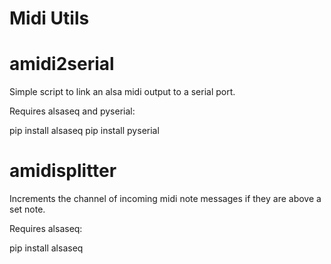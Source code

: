 # Midi Utils

# amidi2serial
Simple script to link an alsa midi output to a serial port.

Requires alsaseq and pyserial:

pip install alsaseq
pip install pyserial

# amidisplitter

Increments the channel of incoming midi note messages if they are above a set note.

Requires alsaseq:

pip install alsaseq
